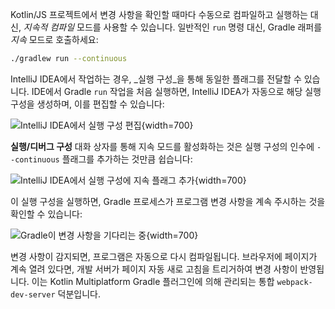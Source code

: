[//]: # (title: 개발 서버 및 지속적 컴파일)

Kotlin/JS 프로젝트에서 변경 사항을 확인할 때마다 수동으로 컴파일하고 실행하는 대신, _지속적 컴파일_ 모드를 사용할 수 있습니다. 일반적인 `run` 명령 대신, Gradle 래퍼를 _지속_ 모드로 호출하세요:

```bash
./gradlew run --continuous
```

IntelliJ IDEA에서 작업하는 경우, _실행 구성_을 통해 동일한 플래그를 전달할 수 있습니다. IDE에서 Gradle `run` 작업을 처음 실행하면, IntelliJ IDEA가 자동으로 해당 실행 구성을 생성하며, 이를 편집할 수 있습니다:

![IntelliJ IDEA에서 실행 구성 편집](edit-configurations.png){width=700}

**실행/디버그 구성** 대화 상자를 통해 지속 모드를 활성화하는 것은 실행 구성의 인수에 `--continuous` 플래그를 추가하는 것만큼 쉽습니다:

![IntelliJ IDEA에서 실행 구성에 지속 플래그 추가](run-debug-configurations.png){width=700}

이 실행 구성을 실행하면, Gradle 프로세스가 프로그램 변경 사항을 계속 주시하는 것을 확인할 수 있습니다:

![Gradle이 변경 사항을 기다리는 중](waiting-for-changes.png){width=700}

변경 사항이 감지되면, 프로그램은 자동으로 다시 컴파일됩니다. 브라우저에 페이지가 계속 열려 있다면, 개발 서버가 페이지 자동 새로 고침을 트리거하여 변경 사항이 반영됩니다. 이는 Kotlin Multiplatform Gradle 플러그인에 의해 관리되는 통합 `webpack-dev-server` 덕분입니다.